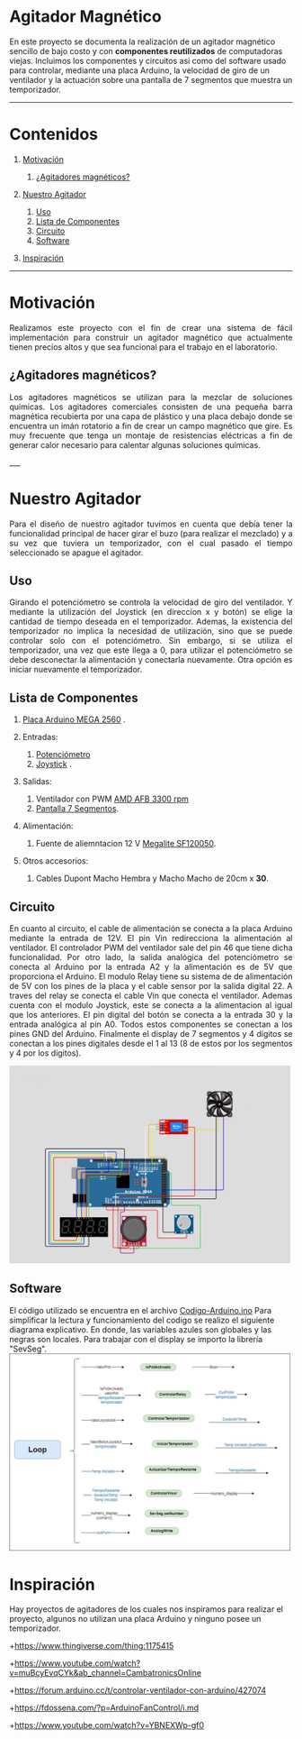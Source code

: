 # Agitador Magnético

En este proyecto se documenta la realización de un agitador magnético sencillo de bajo costo y con **componentes reutilizados** de computadoras viejas. Incluimos los componentes y circuitos asi como del software usado para controlar, mediante una placa Arduino, la velocidad de giro de un ventilador y la actuación sobre una pantalla de 7 segmentos que muestra un temporizador.
___

# Contenidos
1. [Motivación](#Motivación)
   1. [¿Agitadores magnéticos?](##¿Agitadoresmagnéticos?)
   
2. [Nuestro Agitador](#NuestroAgitador)
   1. [Uso](#uso) 
   2. [Lista de Componentes](#lista-de-componentes)
   3. [Circuito](#circuito)
   4. [Software](#software)
3. [Inspiración](#Inpiración)

___
 
# Motivación
<p align="justify"> Realizamos este proyecto con el fin de crear una sistema de fácil implementación para construir un agitador magnético que actualmente tienen precios altos y que sea funcional para el trabajo en el laboratorio.
 </p>

## ¿Agitadores magnéticos?
<p align="justify"> Los agitadores magnéticos se utilizan para la mezclar de soluciones químicas. Los agitadores comerciales consisten de una pequeña barra magnética recubierta por una capa de plástico y una placa debajo donde se encuentra un imán rotatorio a fin de crear un campo magnético que gire. Es muy frecuente que tenga un montaje de resistencias eléctricas a fin de generar calor necesario para calentar algunas soluciones químicas.</p>
___

# Nuestro Agitador
<p align="justify"> Para el diseño de nuestro agitador tuvimos en cuenta que debía tener la funcionalidad principal de hacer girar el buzo (para realizar el mezclado) y a su vez que tuviera un temporizador, con el cual pasado el tiempo seleccionado se apague el agitador. </p>

## Uso
<p align="justify"> Girando el potenciómetro se controla la velocidad de giro del ventilador. Y mediante la utilización del Joystick (en direccion x y botón) se elige la cantidad de tiempo deseada en el temporizador. Ademas, la existencia del temporizador no implica la necesidad de utilización, sino que se puede controlar solo con el potenciómetro. Sin embargo, si se utiliza el temporizador, una vez que este llega a 0, para utilizar el potenciómetro se debe desconectar la alimentación y conectarla nuevamente. Otra opción es iniciar nuevamente el temporizador. 
 </p>

## Lista de Componentes 
1. [Placa Arduino MEGA 2560](https://proyectoarduino.com/arduino-mega-2560/) .
2. Entradas: 
   1. [Potenciómetro](https://programarfacil.com/blog/arduino-blog/el-potenciometro-y-arduino/) 
   2. [Joystick](https://www.luisllamas.es/arduino-joystick/) .
3. Salidas:
   1. Ventilador con PWM [AMD AFB 3300 rpm](https://ar.mouser.com/datasheet/2/632/AFB70x70x15mm-515820.pdf) 
   2. [Pantalla 7 Segmentos](https://www.circuitbasics.com/arduino-7-segment-display-tutorial/).

4. Alimentación: 
   1. Fuente de aliemntacion 12 V [Megalite SF120050](https://megalite.com.ar/data/Catalogo_Nielsen.pdf).

5. Otros accesorios: 
   1. Cables Dupont Macho Hembra y Macho Macho de 20cm x **30**. 

## Circuito
<p align="justify"> En cuanto al circuito, el cable de alimentación se conecta a la placa Arduino mediante la entrada de 12V. El pin Vin redirecciona la alimentación al ventilador. El controlador PWM del ventilador sale del pin 46 que tiene dicha funcionalidad. Por otro lado, la salida analógica del potenciómetro se conecta al Arduino por la entrada A2 y la alimentación es de 5V que proporciona el Arduino. El modulo Relay tiene su sistema de de alimentación de 5V con los pines de la placa y el cable sensor por la salida digital 22. A traves del relay se conecta el cable Vin que conecta el ventilador. Ademas cuenta con el modulo Joystick, este se conecta a la alimentacion al igual que los anteriores. El pin digital del botón se conecta a la entrada 30 y la entrada analógica al pin A0. Todos estos componentes se conectan a los pines GND del Arduino. Finalmente el display de 7 segmentos y 4 dígitos se conectan a los pines digitales desde el 1 al 13 (8 de estos por los segmentos y 4 por los digitos).  </p>

<img src="Circuito.jpeg" alt="drawing" width="500" class="center">

## Software

El código utilizado se encuentra en el archivo [Codigo-Arduino.ino](https://github.com/manuel-penia/Proyecto-Agitador/blob/main/C%C3%B3digo-Arduino.ino)
Para simplificar la lectura y funcionamiento del codigo se realizo el siguiente diagrama explicativo. En donde, las variables azules son globales y las negras son locales. 
Para trabajar con el display se importo la librería "SevSeg".
<img src="diagramaCodigo.jpeg" alt="drawing" width="500" class="right">

# Inspiración

Hay proyectos de agitadores de los cuales nos inspiramos para realizar el proyecto, algunos no utilizan una placa Arduino y ninguno posee un temporizador. 

+https://www.thingiverse.com/thing:1175415

+https://www.youtube.com/watch?v=muBcyEvqCYk&ab_channel=CambatronicsOnline

+https://forum.arduino.cc/t/controlar-ventilador-con-arduino/427074

+https://fdossena.com/?p=ArduinoFanControl/i.md

+https://www.youtube.com/watch?v=YBNEXWp-gf0

